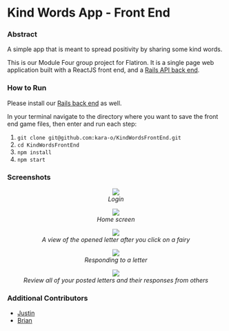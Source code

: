 # Kind Words App - Front End

### Abstract
  
A simple app that is meant to spread positivity by sharing some kind words.

This is our Module Four group project for Flatiron.  It is a single page web application built with a ReactJS front end, and a [Rails API back end](https://github.com/kara-o/KindWordsBackEnd).

### How to Run

Please install our [Rails back end](https://github.com/kara-o/KindWordsBackEnd) as well.

In your terminal navigate to the directory where you want to save the front end game files, then enter and run each step:

1. `git clone git@github.com:kara-o/KindWordsFrontEnd.git`
1. `cd KindWordsFrontEnd`
1. `npm install`
1. `npm start`

### Screenshots

<p align="center">
<img src='./readme_images/login'>
<br>
<em>Login</em>
</p>

<p align="center">
<img src='./readme_images/home_page'>
<br>
<em>Home screen</em>
</p>

<p align="center">
<img src='./readme_images/opened_letter'>
<br>
<em>A view of the opened letter after you click on a fairy</em>
</p>

<p align="center">
<img src='./readme_images/responding'>
<br>
<em>Responding to a letter</em>
</p>

<p align="center">
<img src='./readme_images/journal'>
<br>
<em>Review all of your posted letters and their responses from others</em>
</p>

### Additional Contributors

* [Justin](https://github.com/justinamaple)
* [Brian](https://github.com/brianly27)

